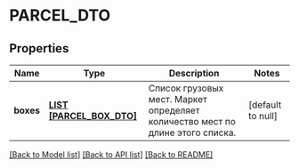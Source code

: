 # PARCEL_DTO

## Properties
Name | Type | Description | Notes
------------ | ------------- | ------------- | -------------
**boxes** | [**LIST [PARCEL_BOX_DTO]**](ParcelBoxDTO.md) | Список грузовых мест. Маркет определяет количество мест по длине этого списка. | [default to null]

[[Back to Model list]](../README.md#documentation-for-models) [[Back to API list]](../README.md#documentation-for-api-endpoints) [[Back to README]](../README.md)


